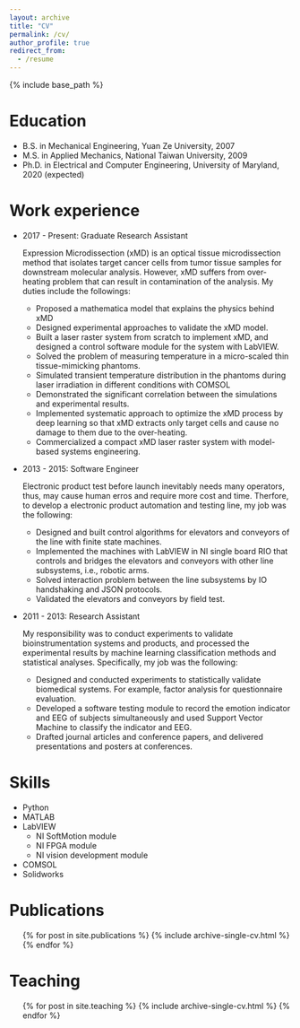 ```yaml
---
layout: archive
title: "CV"
permalink: /cv/
author_profile: true
redirect_from:
  - /resume
---
```


{% include base_path %}

Education
======
* B.S. in Mechanical Engineering, Yuan Ze University, 2007
* M.S. in Applied Mechanics, National Taiwan University, 2009
* Ph.D. in Electrical and Computer Engineering, University of Maryland, 2020 (expected)

Work experience
======
* 2017 - Present: Graduate Research Assistant

  Expression Microdissection (xMD) is an optical tissue microdissection method that isolates target cancer cells from tumor tissue samples for downstream molecular analysis. However, xMD suffers from over-heating problem that can result in contamination of the analysis. My duties include the followings:
  * Proposed a mathematica model that explains the physics behind xMD
  * Designed experimental approaches to validate the xMD model.
  * Built a laser raster system from scratch to implement xMD, and designed a control software module for the system with LabVIEW.
  * Solved the problem of measuring temperature in a micro-scaled thin tissue-mimicking phantoms.
  * Simulated transient temperature distribution in the phantoms during laser irradiation in different conditions with COMSOL
  * Demonstrated the significant correlation between the simulations and experimental results.
  * Implemented systematic approach to optimize the xMD process by deep learning so that xMD extracts only target cells and cause no damage to them due to the over-heating.
  * Commercialized a compact xMD laser raster system with model-based systems engineering. 

* 2013 - 2015: Software Engineer

  Electronic product test before launch inevitably needs many operators, thus, may cause human erros and require more cost and time. Therfore, to develop a electronic product automation and testing line, my job was the following:   
  * Designed and built control algorithms for elevators and conveyors of the line with finite state machines.
  * Implemented the machines with LabVIEW in NI single board RIO that controls and bridges the elevators and conveyors with other line subsystems, i.e., robotic arms.
  * Solved interaction problem between the line subsystems by IO handshaking and JSON protocols.
  * Validated the elevators and conveyors by field test.

* 2011 - 2013: Research Assistant

  My responsibility was to conduct experiments to validate bioinstrumentation systems and products, and processed the experimental results by machine learning classification methods and statistical analyses. Specifically, my job was the following:
  * Designed and conducted experiments to statistically validate biomedical systems. For example, factor analysis for questionnaire evaluation.
  * Developed a software testing module to record the emotion indicator and EEG of subjects simultaneously and used Support Vector Machine to classify the indicator and EEG.
  * Drafted journal articles and conference papers, and delivered presentations and posters at conferences.
  
Skills
======
* Python
* MATLAB
* LabVIEW
  * NI SoftMotion module
  * NI FPGA module
  * NI vision development module
* COMSOL
* Solidworks

Publications
======
  <ul>{% for post in site.publications %}
    {% include archive-single-cv.html %}
  {% endfor %}</ul>
  
Teaching
======
  <ul>{% for post in site.teaching %}
    {% include archive-single-cv.html %}
  {% endfor %}</ul>
